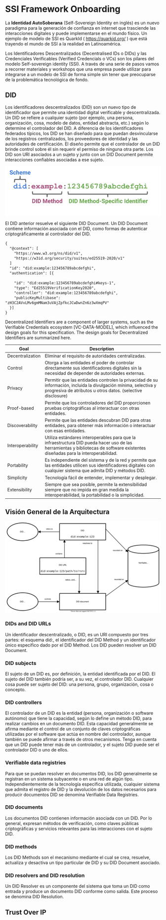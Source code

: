 # SSI Framework Onboarding
La **Identidad AutoSoberana** (Self-Sovereign Identity en inglés) es un nuevo paradigma para la generación de confianza en internet que trasciende las interacciones digitales y puede implementarse en el mundo físico. 
Un ejemplo de modelo de SSI es QuarkId ( https://quarkid.org/ ) que está trayendo el mundo de SSI a la realidad en Latinoamérica.


Los Identificadores Descentralizados (Decentralised IDs o DIDs) y las Credenciales Verificables (Verified Credencials o VCs) son los pilares del modelo Self-sovereign identity (SSI). A través de una serie de pasos vamos a recorrer materiales y workshops que una empresa puede utilizar para integrarse a un modelo de SSI de forma simple sin tener que preocuparse de la problemática tecnológica de fondo.

## DID
Los identificadores descentralizados (DID) son un nuevo tipo de identificador que permite una identidad digital verificable y descentralizada. Un DID se refiere a cualquier sujeto (por ejemplo, una persona, organización, cosa, modelo de datos, entidad abstracta, etc.) según lo determine el controlador del DID. A diferencia de los identificadores federados típicos, los DID se han diseñado para que puedan desvincularse de los registros centralizados, los proveedores de identidad y las autoridades de certificación. El diseño permite que el controlador de un DID brinde control sobre él sin requerir el permiso de ninguna otra parte. Los DID son URI asociados a un sujeto y junto con un DID Document permite interacciones confiables asociadas a ese sujeto.

![](./imgs/parts-of-a-did.svg)

El DID anterior resuelve el siguiente DID Document. Un DID Document contiene información asociada con el DID, como formas de autenticar criptográficamente al controlador del DID.

```
{
  "@context": [
    "https://www.w3.org/ns/did/v1",
    "https://w3id.org/security/suites/ed25519-2020/v1"
  ]
  "id": "did:example:123456789abcdefghi",
  "authentication": [{
    
    "id": "did:example:123456789abcdefghi#keys-1",
    "type": "Ed25519VerificationKey2020",
    "controller": "did:example:123456789abcdefghi",
    "publicKeyMultibase": "zH3C2AVvLMv6gmMNam3uVAjZpfkcJCwDwnZn6z3wXmqPV"
  }]
}
```

Decentralized Identifiers are a component of larger systems, such as the Verifiable Credentials ecosystem [VC-DATA-MODEL], which influenced the design goals for this specification. The design goals for Decentralized Identifiers are summarized here.


| Goal              | Description
|-------------------|-------------
| Decentralization  | Eliminar el requisito de autoridades centralizadas.
| Control           | Otorga a las entidades el poder de controlar directamente sus identificadores digitales sin la necesidad de depender de autoridades externas.       
| Privacy           | Permitir que las entidades controlen la privacidad de su información, incluida la divulgación mínima, selectiva y progresiva de atributos u otros datos. (selective disclosure)
| Proof-based       | Permite que los controladores del DID proporcionen pruebas criptográficas al interactuar con otras entidades. 
| Discoverability   | Permite que las entidades descubran DID para otras entidades, para obtener más información o interactuar con esas entidades.
| Interoperability  | Utiliza estándares interoperables para que la infraestructura DID pueda hacer uso de las herramientas y bibliotecas de software existentes diseñadas para la interoperabilidad.
| Portability       | Es independiente del sistema y de la red y permite que las entidades utilicen sus identificadores digitales con cualquier sistema que admita DID y métodos DID.
| Simplicity        | Tecnología fácil de entender, implementar y desplegar.
| Extensibility     | Siempre que sea posible, permite la extensibilidad siempre que no impida en gran medida la interoperabilidad, la portabilidad o la simplicidad.

## Visión General de la Arquitectura
![](./imgs/did_brief_architecture_overview.svg)

### DIDs and DID URLs
Un identificador descentralizado, o DID, es un URI compuesto por tres partes: el esquema did:, el identificador del DID Method y un identificador único específico dado por el DID Method. Los DID pueden resolver un DID Document.

### DID subjects
El sujeto de un DID es, por definición, la entidad identificada por el DID. El sujeto del DID también podría ser, a su vez, el controlador DID. Cualquier cosa puede ser sujeto del DID: una persona, grupo, organización, cosa o concepto.

### DID controllers
El controlador de un DID es la entidad (persona, organización o software autónomo) que tiene la capacidad, según lo define un método DID, para realizar cambios en un documento DID. Esta capacidad generalmente se afirma mediante el control de un conjunto de claves criptográficas utilizadas por el software que actúa en nombre del controlador, aunque también se puede afirmar a través de otros mecanismos. Tenga en cuenta que un DID puede tener más de un controlador, y el sujeto DID puede ser el controlador DID o uno de ellos.

### Verifiable data registries
Para que se puedan resolver en documentos DID, los DID generalmente se registran en un sistema subyacente o en una red de algún tipo. Independientemente de la tecnología específica utilizada, cualquier sistema que admita el registro de DID y la devolución de los datos necesarios para producir documentos DID se denomina Verifiable Data Registries.

### DID documents
Los documentos DID contienen información asociada con un DID. Por lo general, expresan métodos de verificación, como claves públicas criptográficas y servicios relevantes para las interacciones con el sujeto DID.

### DID methods
Los DID Methods son el mecanismo mediante el cual se crea, resuelve, actualiza y desactiva un tipo particular de DID y su DID Document asociado.

### DID resolvers and DID resolution
Un DID Resolver es un componente del sistema que toma un DID como entrada y produce un documento DID conforme como salida. Este proceso se denomina DID Resolution.

## Trust Over IP
